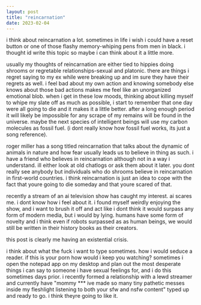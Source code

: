 ```yaml
---
layout: post
title: "reincarnation"
date: 2023-02-04
---
```


i think about reincarnation a lot. sometimes in life i wish i could have a reset button or one of those flashy memory-whiping pens from men in black. i thought id write this topic so maybe i can think about it a little more.

usually my thoughts of reincarnation are either tied to hippies doing shrooms or regretable relationships-sexual and platonic. there are things i regret saying to my ex while were breaking up and im sure they have their regrets as well. i feel bad about my own action and knowing somebody else knows about those bad actions makes me feel like an unorganized emotional blob. when i get in these low moods, thinking about killing myself to whipe my slate off as much as possible, i start to remember that one day were all going to die and it makes it a little better. after a long enough period it will likely be impossible for any scrape of my remains will be found in the universe. maybe the next species of intelligent beings will use my carbon molecules as fossil fuel. (i dont really know how fossil fuel works, its just a song reference).

roger miller has a song titled reincarnation that talks about the dynamic of animals in nature and how fear usually leads us to believe in thing as such. i have a friend who believes in reincarnation although not in a way i understand. ill either look at old chatlogs or ask them about it later. you dont really see anybody but individuals who do shrooms believe in reincarnation in first-world countries. i think reincarnation is just an idea to cope with the fact that youre going to die someday and that youre scared of that.

recently a stream of an ai television show has caught my interest. ai scares me. i dont know how i feel about it. i found myself weirdly enjoying the show, and i want to brush it off and act like i dont think it would surpass any form of modern media, but i would by lying. humans have some form of novelty and i think even if robots surpassed as as human beings, we would still be written in their history books as their creators. 

this post is clearly me having an existential crisis.

i think about what the fuck i want to type sometimes. how i would seduce a reader. if this is your porn how would i keep you watching? sometimes i open the notepad app on my desktop and plan out the most desperate things i can say to someone i have sexual feelings for, and i do this sometimes days prior. i recently formed a relationship with a lewd streamer and currently have "mommy *** ive made so many tiny pathetic messes inside my fleshlight listening to both your sfw and nsfw content" typed up and ready to go. i think theyre going to like it.
